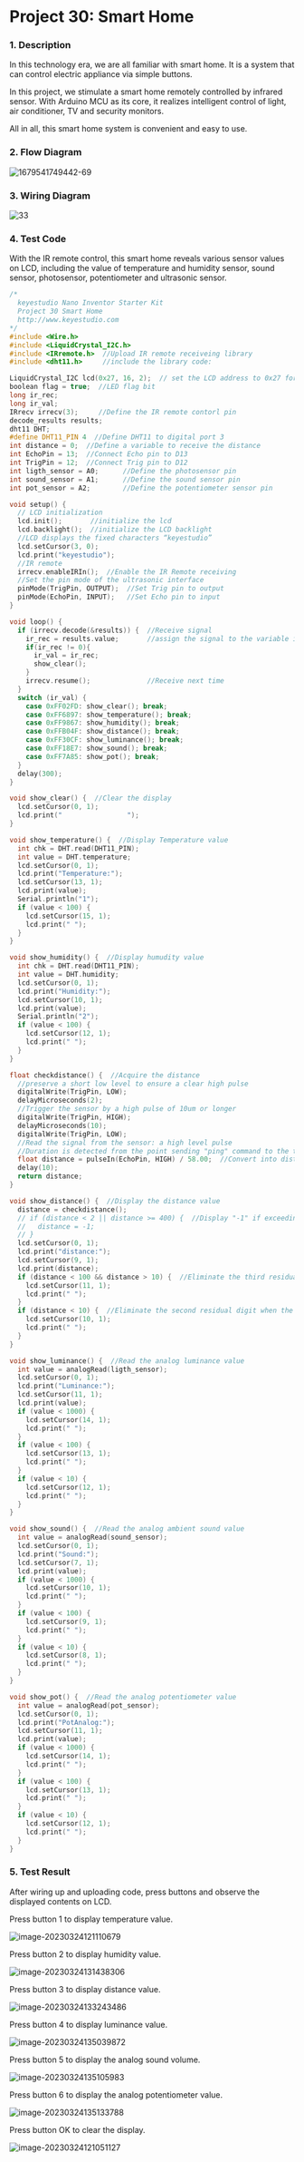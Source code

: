 # **Project 30: Smart Home**

### **1. Description**
In this technology era, we are all familiar with smart home. It is a system that can control electric appliance via simple buttons. 

In this project, we stimulate a smart home remotely controlled by infrared sensor. With Arduino MCU as its core, it realizes intelligent control of light, air conditioner, TV and security monitors. 

All in all, this smart home system is convenient and easy to use.

### **2. Flow Diagram**

![1679541749442-69](./media/1679541749442-69.png)

### **3. Wiring Diagram**

![33](./media/33-1679536931415-32.jpg)

### **4. Test Code**

With the IR remote control, this smart home reveals various sensor values on LCD, including the value of temperature and humidity sensor, sound sensor, photosensor, potentiometer and ultrasonic sensor. 

```C
/*
  keyestudio Nano Inventor Starter Kit
  Project 30 Smart Home
  http://www.keyestudio.com
*/
#include <Wire.h>
#include <LiquidCrystal_I2C.h>
#include <IRremote.h>  //Upload IR remote receiveing library 
#include <dht11.h>     //include the library code:

LiquidCrystal_I2C lcd(0x27, 16, 2);  // set the LCD address to 0x27 for a 16 chars and 2 line display
boolean flag = true;  //LED flag bit 
long ir_rec;
long ir_val;
IRrecv irrecv(3);     //Define the IR remote contorl pin 
decode_results results;
dht11 DHT;
#define DHT11_PIN 4  //Define DHT11 to digital port 3
int distance = 0;  //Define a variable to receive the distance 
int EchoPin = 13;  //Connect Echo pin to D13
int TrigPin = 12;  //Connect Trig pin to D12
int ligth_sensor = A0;      //Define the photosensor pin 
int sound_sensor = A1;      //Define the sound sensor pin 
int pot_sensor = A2;        //Define the potentiometer sensor pin 

void setup() {
  // LCD initialization
  lcd.init();       //initialize the lcd
  lcd.backlight();  //initialize the LCD backlight 
  //LCD displays the fixed characters “keyestudio”
  lcd.setCursor(3, 0);
  lcd.print("keyestudio");
  //IR remote
  irrecv.enableIRIn();  //Enable the IR Remote receiving 
  //Set the pin mode of the ultrasonic interface 
  pinMode(TrigPin, OUTPUT);  //Set Trig pin to output 
  pinMode(EchoPin, INPUT);   //Set Echo pin to input 
}

void loop() {
  if (irrecv.decode(&results)) {  //Receive signal 
    ir_rec = results.value;       //assign the signal to the variable ir_rec
    if(ir_rec != 0){
      ir_val = ir_rec;
      show_clear();  
    }  
    irrecv.resume();              //Receive next time
  }
  switch (ir_val) {
    case 0xFF02FD: show_clear(); break;
    case 0xFF6897: show_temperature(); break;
    case 0xFF9867: show_humidity(); break;
    case 0xFFB04F: show_distance(); break;
    case 0xFF30CF: show_luminance(); break;
    case 0xFF18E7: show_sound(); break;
    case 0xFF7A85: show_pot(); break;
  }
  delay(300);
}

void show_clear() {  //Clear the display 
  lcd.setCursor(0, 1);
  lcd.print("                ");
}

void show_temperature() {  //Display Temperature value 
  int chk = DHT.read(DHT11_PIN);
  int value = DHT.temperature;
  lcd.setCursor(0, 1);
  lcd.print("Temperature:");
  lcd.setCursor(13, 1);
  lcd.print(value);
  Serial.println("1");
  if (value < 100) {
    lcd.setCursor(15, 1);
    lcd.print(" ");
  }
}

void show_humidity() {  //Display humudity value 
  int chk = DHT.read(DHT11_PIN);
  int value = DHT.humidity;
  lcd.setCursor(0, 1);
  lcd.print("Humidity:");
  lcd.setCursor(10, 1);
  lcd.print(value);
  Serial.println("2");
  if (value < 100) {
    lcd.setCursor(12, 1);
    lcd.print(" ");
  }
}

float checkdistance() {  //Acquire the distance 
  //preserve a short low level to ensure a clear high pulse
  digitalWrite(TrigPin, LOW);
  delayMicroseconds(2);
  //Trigger the sensor by a high pulse of 10um or longer 
  digitalWrite(TrigPin, HIGH);
  delayMicroseconds(10);
  digitalWrite(TrigPin, LOW);
  //Read the signal from the sensor: a high level pulse
  //Duration is detected from the point sending "ping" command to the time receiving echo signal (unit: um).
  float distance = pulseIn(EchoPin, HIGH) / 58.00;  //Convert into distance
  delay(10);
  return distance;
}

void show_distance() {  //Display the distance value 
  distance = checkdistance();
  // if (distance < 2 || distance >= 400) {  //Display "-1" if exceeding the detection range 
  //   distance = -1;
  // }
  lcd.setCursor(0, 1);
  lcd.print("distance:");
  lcd.setCursor(9, 1);
  lcd.print(distance);
  if (distance < 100 && distance > 10) {  //Eliminate the third residual digit when the value drops to two digits
    lcd.setCursor(11, 1);
    lcd.print(" ");
  }
  if (distance < 10) {  //Eliminate the second residual digit when the value drops to one digit
    lcd.setCursor(10, 1);
    lcd.print(" ");
  }
}

void show_luminance() {  //Read the analog luminance value 
  int value = analogRead(ligth_sensor);
  lcd.setCursor(0, 1);
  lcd.print("Luminance:");
  lcd.setCursor(11, 1);
  lcd.print(value);
  if (value < 1000) {
    lcd.setCursor(14, 1);
    lcd.print(" ");
  }
  if (value < 100) {
    lcd.setCursor(13, 1);
    lcd.print(" ");
  }
  if (value < 10) {
    lcd.setCursor(12, 1);
    lcd.print(" ");
  }
}

void show_sound() {  //Read the analog ambient sound value 
  int value = analogRead(sound_sensor);
  lcd.setCursor(0, 1);
  lcd.print("Sound:");
  lcd.setCursor(7, 1);
  lcd.print(value);
  if (value < 1000) {
    lcd.setCursor(10, 1);
    lcd.print(" ");
  }
  if (value < 100) {
    lcd.setCursor(9, 1);
    lcd.print(" ");
  }
  if (value < 10) {
    lcd.setCursor(8, 1);
    lcd.print(" ");
  }
}

void show_pot() {  //Read the analog potentiometer value 
  int value = analogRead(pot_sensor);
  lcd.setCursor(0, 1);
  lcd.print("PotAnalog:");
  lcd.setCursor(11, 1);
  lcd.print(value);
  if (value < 1000) {
    lcd.setCursor(14, 1);
    lcd.print(" ");
  }
  if (value < 100) {
    lcd.setCursor(13, 1);
    lcd.print(" ");
  }
  if (value < 10) {
    lcd.setCursor(12, 1);
    lcd.print(" ");
  }
}

```

### **5. Test Result**

After wiring up and uploading code, press buttons and observe the displayed contents on LCD.

Press button 1 to display temperature value.

![image-20230324121110679](./media/image-20230324121110679.png)

Press button 2 to display humidity value.

![image-20230324131438306](./media/image-20230324131438306.png)

Press button 3 to display distance value.

![image-20230324133243486](./media/image-20230324133243486.png)

Press button 4 to display luminance value.

![image-20230324135039872](./media/image-20230324135039872.png)

Press button 5 to display the analog sound volume. 

![image-20230324135105983](./media/image-20230324135105983.png)

Press button 6 to display the analog potentiometer value. 

![image-20230324135133788](./media/image-20230324135133788.png)

Press button OK to clear the display. 

![image-20230324121051127](./media/image-20230324121051127.png)

